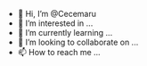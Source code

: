 - 👋 Hi, I’m @Cecemaru
- 👀 I’m interested in ...
- 🌱 I’m currently learning ...
- 💞️ I’m looking to collaborate on ...
- 📫 How to reach me ...

<!---
Cecemaru/Cecemaru is a ✨ special ✨ repository because its `README.md` (this file) appears on your GitHub profile.
You can click the Preview link to take a look at your changes.
--->
